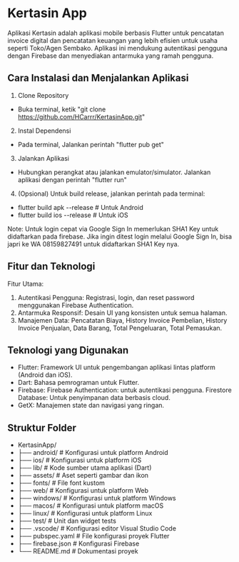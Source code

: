 # Kertasin App
Aplikasi Kertasin adalah aplikasi mobile berbasis Flutter untuk pencatatan invoice digital dan pencatatan keuangan yang lebih efisien untuk usaha seperti Toko/Agen Sembako. Aplikasi ini mendukung autentikasi pengguna dengan Firebase dan menyediakan antarmuka yang ramah pengguna.

## Cara Instalasi dan Menjalankan Aplikasi
1. Clone Repository
- Buka terminal, ketik "git clone https://github.com/HCarrr/KertasinApp.git"
2. Instal Dependensi
- Pada terminal, Jalankan perintah "flutter pub get"
3. Jalankan Aplikasi
- Hubungkan perangkat atau jalankan emulator/simulator. Jalankan aplikasi dengan perintah "flutter run"
4. (Opsional) Untuk build release, jalankan perintah pada terminal:
- flutter build apk --release # Untuk Android
- flutter build ios --release # Untuk iOS

Note: Untuk login cepat via Google Sign In memerlukan SHA1 Key untuk didaftarkan pada firebase. Jika ingin ditest login melalui Google Sign In, bisa japri ke WA 08159827491 untuk didaftarkan SHA1 Key nya.

## Fitur dan Teknologi
Fitur Utama:
1. Autentikasi Pengguna: Registrasi, login, dan reset password menggunakan Firebase Authentication.
2. Antarmuka Responsif: Desain UI yang konsisten untuk semua halaman.
3. Manajemen Data: Pencatatan Biaya, History Invoice Pembelian, History Invoice Penjualan, Data Barang, Total Pengeluaran, Total Pemasukan.

## Teknologi yang Digunakan
- Flutter: Framework UI untuk pengembangan aplikasi lintas platform (Android dan iOS).
- Dart: Bahasa pemrograman untuk Flutter.
- Firebase:
  Firebase Authentication: untuk autentikasi pengguna.
  Firestore Database: Untuk penyimpanan data berbasis cloud.
- GetX: Manajemen state dan navigasi yang ringan.

## Struktur Folder
- KertasinApp/
- ├── android/          # Konfigurasi untuk platform Android
- ├── ios/              # Konfigurasi untuk platform iOS
- ├── lib/              # Kode sumber utama aplikasi (Dart)
- ├── assets/           # Aset seperti gambar dan ikon
- ├── fonts/            # File font kustom
- ├── web/              # Konfigurasi untuk platform Web
- ├── windows/          # Konfigurasi untuk platform Windows
- ├── macos/            # Konfigurasi untuk platform macOS
- ├── linux/            # Konfigurasi untuk platform Linux
- ├── test/             # Unit dan widget tests
- ├── .vscode/          # Konfigurasi editor Visual Studio Code
- ├── pubspec.yaml      # File konfigurasi proyek Flutter
- ├── firebase.json     # Konfigurasi Firebase
- └── README.md         # Dokumentasi proyek
